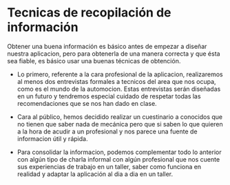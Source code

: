 # Tecnicas de recopilación de información

Obtener una buena información es básico antes de empezar a diseñar nuestra aplicacion, pero para obtenerla de una manera correcta y que ésta sea fiable, es básico usar una buenas técnicas de obtención.

- Lo primero, referente a la cara profesional de la aplicacion, realizaremos al menos dos entrevistas formales a tecnicos del area que nos ocupa, como es el mundo de la automocion. Estas entrevistas serán diseñadas en un futuro y tendremos especial cuidado de respetar todas las recomendaciones que se nos han dado en clase.

- Cara al público, hemos decidido realizar un cuestinario a conocidos que no tienen que saber nada de mecánica pero que si saben lo que quieren a la hora de acudir a un profesional y nos parece una fuente de informacion útil y rápida.

- Para consolidar la informacion, podemos complementar todo lo anterior con algún tipo de charla informal con algún profesional que nos cuente sus experiencias de trabajo en un taller, saber como funciona en realidad y adaptar la aplicación al dia a dia en un taller.
